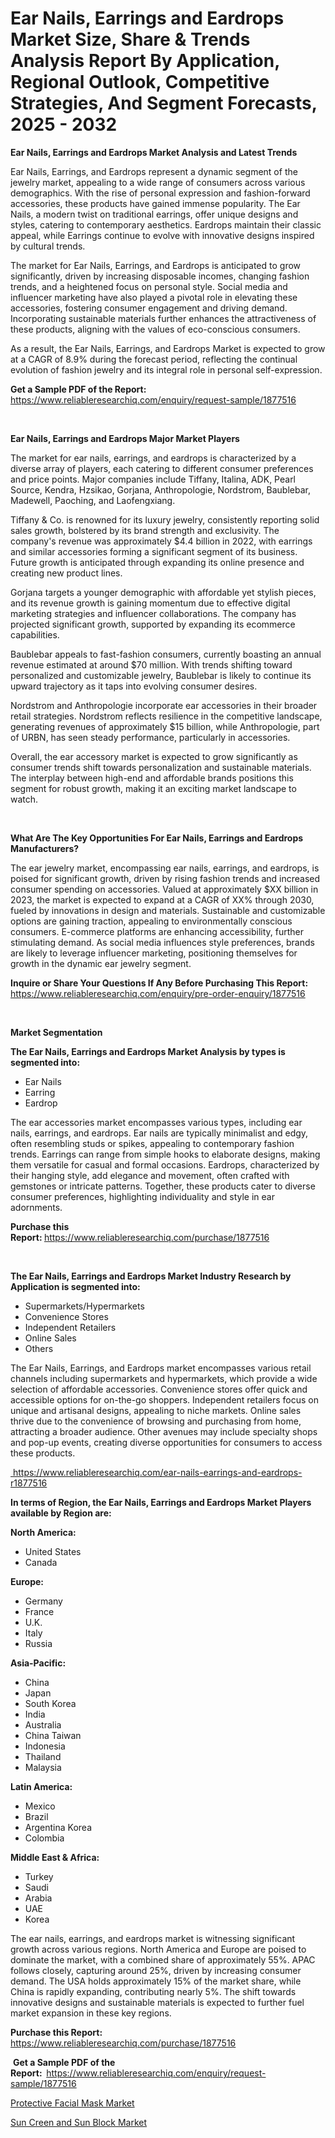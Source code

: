 <p><h1>Ear Nails, Earrings and Eardrops Market Size, Share & Trends Analysis Report By Application, Regional Outlook, Competitive Strategies, And Segment Forecasts, 2025 - 2032</h1></p><p><strong>Ear Nails, Earrings and Eardrops Market Analysis and Latest Trends</strong></p>
<p><p>Ear Nails, Earrings, and Eardrops represent a dynamic segment of the jewelry market, appealing to a wide range of consumers across various demographics. With the rise of personal expression and fashion-forward accessories, these products have gained immense popularity. The Ear Nails, a modern twist on traditional earrings, offer unique designs and styles, catering to contemporary aesthetics. Eardrops maintain their classic appeal, while Earrings continue to evolve with innovative designs inspired by cultural trends.</p><p>The market for Ear Nails, Earrings, and Eardrops is anticipated to grow significantly, driven by increasing disposable incomes, changing fashion trends, and a heightened focus on personal style. Social media and influencer marketing have also played a pivotal role in elevating these accessories, fostering consumer engagement and driving demand. Incorporating sustainable materials further enhances the attractiveness of these products, aligning with the values of eco-conscious consumers. </p><p>As a result, the Ear Nails, Earrings, and Eardrops Market is expected to grow at a CAGR of 8.9% during the forecast period, reflecting the continual evolution of fashion jewelry and its integral role in personal self-expression.</p></p>
<p><strong>Get a Sample PDF of the Report:&nbsp;</strong> <a href="https://www.reliableresearchiq.com/enquiry/request-sample/1877516?utm_campaign=1129&utm_medium=2&utm_source=Github&utm_content=ia&utm_term=10022025&utm_id=ear-nails-earrings-and-eardrops">https://www.reliableresearchiq.com/enquiry/request-sample/1877516</a></p>
<p>&nbsp;</p>
<p><strong>Ear Nails, Earrings and Eardrops Major Market Players</strong></p>
<p><p>The market for ear nails, earrings, and eardrops is characterized by a diverse array of players, each catering to different consumer preferences and price points. Major companies include Tiffany, Italina, ADK, Pearl Source, Kendra, Hzsikao, Gorjana, Anthropologie, Nordstrom, Baublebar, Madewell, Paoching, and Laofengxiang.</p><p>Tiffany & Co. is renowned for its luxury jewelry, consistently reporting solid sales growth, bolstered by its brand strength and exclusivity. The company's revenue was approximately $4.4 billion in 2022, with earrings and similar accessories forming a significant segment of its business. Future growth is anticipated through expanding its online presence and creating new product lines.</p><p>Gorjana targets a younger demographic with affordable yet stylish pieces, and its revenue growth is gaining momentum due to effective digital marketing strategies and influencer collaborations. The company has projected significant growth, supported by expanding its ecommerce capabilities.</p><p>Baublebar appeals to fast-fashion consumers, currently boasting an annual revenue estimated at around $70 million. With trends shifting toward personalized and customizable jewelry, Baublebar is likely to continue its upward trajectory as it taps into evolving consumer desires.</p><p>Nordstrom and Anthropologie incorporate ear accessories in their broader retail strategies. Nordstrom reflects resilience in the competitive landscape, generating revenues of approximately $15 billion, while Anthropologie, part of URBN, has seen steady performance, particularly in accessories.</p><p>Overall, the ear accessory market is expected to grow significantly as consumer trends shift towards personalization and sustainable materials. The interplay between high-end and affordable brands positions this segment for robust growth, making it an exciting market landscape to watch.</p></p>
<p>&nbsp;</p>
<p><strong>What Are The Key Opportunities For Ear Nails, Earrings and Eardrops Manufacturers?</strong></p>
<p><p>The ear jewelry market, encompassing ear nails, earrings, and eardrops, is poised for significant growth, driven by rising fashion trends and increased consumer spending on accessories. Valued at approximately $XX billion in 2023, the market is expected to expand at a CAGR of XX% through 2030, fueled by innovations in design and materials. Sustainable and customizable options are gaining traction, appealing to environmentally conscious consumers. E-commerce platforms are enhancing accessibility, further stimulating demand. As social media influences style preferences, brands are likely to leverage influencer marketing, positioning themselves for growth in the dynamic ear jewelry segment.</p></p>
<p><strong>Inquire or Share Your Questions If Any Before Purchasing This Report:</strong> <a href="https://www.reliableresearchiq.com/enquiry/pre-order-enquiry/1877516?utm_campaign=1129&utm_medium=2&utm_source=Github&utm_content=ia&utm_term=10022025&utm_id=ear-nails-earrings-and-eardrops">https://www.reliableresearchiq.com/enquiry/pre-order-enquiry/1877516</a></p>
<p>&nbsp;</p>
<p><strong>Market Segmentation</strong></p>
<p><strong>The Ear Nails, Earrings and Eardrops Market Analysis by types is segmented into:</strong></p>
<p><ul><li>Ear Nails</li><li>Earring</li><li>Eardrop</li></ul></p>
<p><p>The ear accessories market encompasses various types, including ear nails, earrings, and eardrops. Ear nails are typically minimalist and edgy, often resembling studs or spikes, appealing to contemporary fashion trends. Earrings can range from simple hooks to elaborate designs, making them versatile for casual and formal occasions. Eardrops, characterized by their hanging style, add elegance and movement, often crafted with gemstones or intricate patterns. Together, these products cater to diverse consumer preferences, highlighting individuality and style in ear adornments.</p></p>
<p><strong>Purchase this Report:&nbsp;</strong><a href="https://www.reliableresearchiq.com/purchase/1877516?utm_campaign=1129&utm_medium=2&utm_source=Github&utm_content=ia&utm_term=10022025&utm_id=ear-nails-earrings-and-eardrops">https://www.reliableresearchiq.com/purchase/1877516</a></p>
<p>&nbsp;</p>
<p><strong>The Ear Nails, Earrings and Eardrops Market Industry Research by Application is segmented into:</strong></p>
<p><ul><li>Supermarkets/Hypermarkets</li><li>Convenience Stores</li><li>Independent Retailers</li><li>Online Sales</li><li>Others</li></ul></p>
<p><p>The Ear Nails, Earrings, and Eardrops market encompasses various retail channels including supermarkets and hypermarkets, which provide a wide selection of affordable accessories. Convenience stores offer quick and accessible options for on-the-go shoppers. Independent retailers focus on unique and artisanal designs, appealing to niche markets. Online sales thrive due to the convenience of browsing and purchasing from home, attracting a broader audience. Other avenues may include specialty shops and pop-up events, creating diverse opportunities for consumers to access these products.</p></p>
<p><a href="https://www.reliableresearchiq.com/ear-nails-earrings-and-eardrops-r1877516?utm_campaign=1129&utm_medium=2&utm_source=Github&utm_content=ia&utm_term=10022025&utm_id=ear-nails-earrings-and-eardrops">&nbsp;https://www.reliableresearchiq.com/ear-nails-earrings-and-eardrops-r1877516</a></p>
<p><strong>In terms of Region, the Ear Nails, Earrings and Eardrops Market Players available by Region are:</strong></p>
<p>
    <p> <strong> North America: </strong>
        <ul>
            <li>United States</li>
            <li>Canada</li>
        </ul>
        </p> 
    <p> <strong> Europe: </strong>
        <ul>
            <li>Germany</li>
            <li>France</li>
            <li>U.K.</li>
            <li>Italy</li>
            <li>Russia</li>
        </ul>
        </p> 
    <p> <strong> Asia-Pacific: </strong>
        <ul>
            <li>China</li>
            <li>Japan</li>
            <li>South Korea</li>
            <li>India</li>
            <li>Australia</li>
            <li>China Taiwan</li>
            <li>Indonesia</li>
            <li>Thailand</li>
            <li>Malaysia</li>
        </ul>
        </p> 
    <p> <strong> Latin America: </strong>
        <ul>
            <li>Mexico</li>
            <li>Brazil</li>
            <li>Argentina Korea</li>
            <li>Colombia</li>
        </ul>
        </p> 
    <p> <strong> Middle East & Africa: </strong>
        <ul>
            <li>Turkey</li>
            <li>Saudi</li>
            <li>Arabia</li>
            <li>UAE</li>
            <li>Korea</li>
        </ul>
    </p>
    </p>
<p><p>The ear nails, earrings, and eardrops market is witnessing significant growth across various regions. North America and Europe are poised to dominate the market, with a combined share of approximately 55%. APAC follows closely, capturing around 25%, driven by increasing consumer demand. The USA holds approximately 15% of the market share, while China is rapidly expanding, contributing nearly 5%. The shift towards innovative designs and sustainable materials is expected to further fuel market expansion in these key regions.</p></p>
<p><strong>Purchase this Report: </strong><a href="https://www.reliableresearchiq.com/purchase/1877516?utm_campaign=1129&utm_medium=2&utm_source=Github&utm_content=ia&utm_term=10022025&utm_id=ear-nails-earrings-and-eardrops">https://www.reliableresearchiq.com/purchase/1877516</a></p>
<p>&nbsp;<strong>Get a Sample PDF of the Report:&nbsp;&nbsp;</strong><a href="https://www.reliableresearchiq.com/enquiry/request-sample/1877516?utm_campaign=1129&utm_medium=2&utm_source=Github&utm_content=ia&utm_term=10022025&utm_id=ear-nails-earrings-and-eardrops">https://www.reliableresearchiq.com/enquiry/request-sample/1877516</a></p>
<p><strong></strong></p>
<p><p><a href="https://github.com/erobbyelhaw9/Market-Research-Report-List-1/blob/main/protective-facial-mask-market.md?utm_campaign=1129&utm_medium=2&utm_source=Github&utm_content=ia&utm_term=10022025&utm_id=ear-nails-earrings-and-eardrops">Protective Facial Mask Market</a></p><p><a href="https://github.com/doljanzwald/Market-Research-Report-List-1/blob/main/sun-creen-and-sun-block-market.md?utm_campaign=1129&utm_medium=2&utm_source=Github&utm_content=ia&utm_term=10022025&utm_id=ear-nails-earrings-and-eardrops">Sun Creen and Sun Block Market</a></p></p>